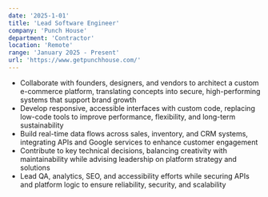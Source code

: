 ```yaml
---
date: '2025-1-01'
title: 'Lead Software Engineer'
company: 'Punch House'
department: 'Contractor'
location: 'Remote'
range: 'January 2025 - Present'
url: 'https://www.getpunchhouse.com/'
---
```


- Collaborate with founders, designers, and vendors to architect a custom e-commerce platform, translating concepts into secure, high-performing systems that support brand growth
- Develop responsive, accessible interfaces with custom code, replacing low-code tools to improve performance, flexibility, and long-term sustainability
- Build real-time data flows across sales, inventory, and CRM systems, integrating APIs and Google services to enhance customer engagement
- Contribute to key technical decisions, balancing creativity with maintainability while advising leadership on platform strategy and solutions
- Lead QA, analytics, SEO, and accessibility efforts while securing APIs and platform logic to ensure reliability, security, and scalability